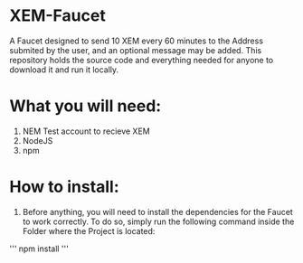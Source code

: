 # XEM-Faucet
A Faucet designed to send 10 XEM every 60 minutes to the Address submited by the user, and an optional message may be added. This repository holds the source code and everything needed for anyone to download it and run it locally.

# What you will need:
  1. NEM Test account to recieve XEM
  2. NodeJS
  3. npm

# How to install:
  1. Before anything, you will need to install the dependencies for the Faucet to work correctly. To do so, simply run the       following command inside the Folder where the Project is located:
  
  ''' npm install '''
